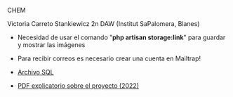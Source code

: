CHEM

Victoria Carreto Stankiewicz 
2n DAW (Institut SaPalomera, Blanes)

- Necesidad de usar el comando "<b>php artisan storage:link</b>" para guardar y mostrar las imágenes
- Para recibir correos es necesario crear una cuenta en Mailtrap!
- [Archivo SQL](https://drive.google.com/file/d/1K88btcVc4KtO-rwCoAkHEZ5VVqTTRP8_/view?usp=drive_link)

- [PDF explicatorio sobre el proyecto (2022)](https://drive.google.com/file/d/1AKYR0GcX1uxykbHg79yiuHH0NCuZEOFP/view?usp=sharing)
